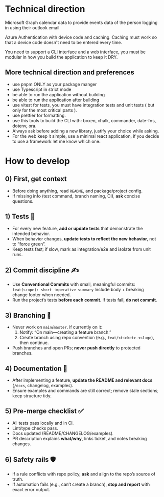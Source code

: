 # Technical direction

Microsoft Graph calendar data to provide events data of the person logging in using their outlook email

Azure Authentication with device code and caching. Caching must work so that a device code doesn't need to be entered every time.

You need to support a CLI interface and a web interface, you must be modular in how you build the application to keep it DRY.

## More technical direction and preferences

- use pnpm ONLY as your package manger
- use Typescript in strict mode
- be able to run the application without building
- be able to run the application after building
- use vitest for tests, you must have integration tests and unit tests ( but only for the most critical parts ).
- use prettier for formatting.
- use this tools to build the CLI with: boxen, chalk, commander, date-fns, dotenv, ora.
- Always ask before adding a new library, justify your choice while asking.
- For the web keep it simple, use a minimal react application, if you decide to use a framework let me know which one.

# How to develop

## 0) First, get context

- Before doing anything, read `README`, and package/project config.
- If missing info (test command, branch naming, CI), **ask** concise questions.

## 1) Tests 🧪

- For every new feature, **add or update tests** that demonstrate the intended behavior.
- When behavior changes, **update tests to reflect the new behavior**, not to “force green”.
- Keep tests fast; if slow, mark as integration/e2e and isolate from unit runs.

## 2) Commit discipline ✍️

- Use **Conventional Commits** with small, meaningful commits:
  `feat(scope): short imperative summary`
  Include body + breaking change footer when needed.
- Run the project’s tests **before each commit**. If tests fail, **do not commit**.

## 3) Branching 🔀

- Never work on `main`/`master`. If currently on it:
  1. Notify: “On main—creating a feature branch.”
  2. Create branch using repo convention (e.g., `feat/<ticket>-<slug>`), then continue.
- Push branches and open PRs; **never push directly** to protected branches.

## 4) Documentation 📝

- After implementing a feature, **update the README and relevant docs** (`/docs`, changelog, examples).
- Ensure examples and commands are still correct; remove stale sections; keep structure tidy.

## 5) Pre-merge checklist ✅

- All tests pass locally and in CI.
- Lint/type checks pass.
- Docs updated (README/CHANGELOG/examples).
- PR description explains **what/why**, links ticket, and notes breaking changes.

## 6) Safety rails 🛡️

- If a rule conflicts with repo policy, **ask** and align to the repo’s source of truth.
- If automation fails (e.g., can’t create a branch), **stop and report** with exact error output.
